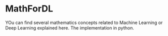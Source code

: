 # MathForDL

YOu can find several mathematics concepts related to Machine Learning or Deep Learning explained here. The implementation in python.
